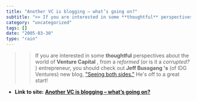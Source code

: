 ```yaml
---
title: "Another VC is blogging – what’s going on?"
subtitle: ">> If you are interested in some **thoughtful** perspectives about the world"
category: "uncategorized"
tags: []
date: "2005-03-30"
type: "rain"
---
```

>>

>> If you are interested in some **thoughtful** perspectives about the world
of **Venture Capital** , from a _reformed_ (or is it a _corrupted?_ )
entrepreneur, you should check out **Jeff Bussgang 's** (of IDG Ventures) new
blog, ["Seeing both sides."](<http://www.bostonvcblog.com/>) He's off to a
great start!


* **Link to site:** **[Another VC is blogging – what’s going on?](None)**